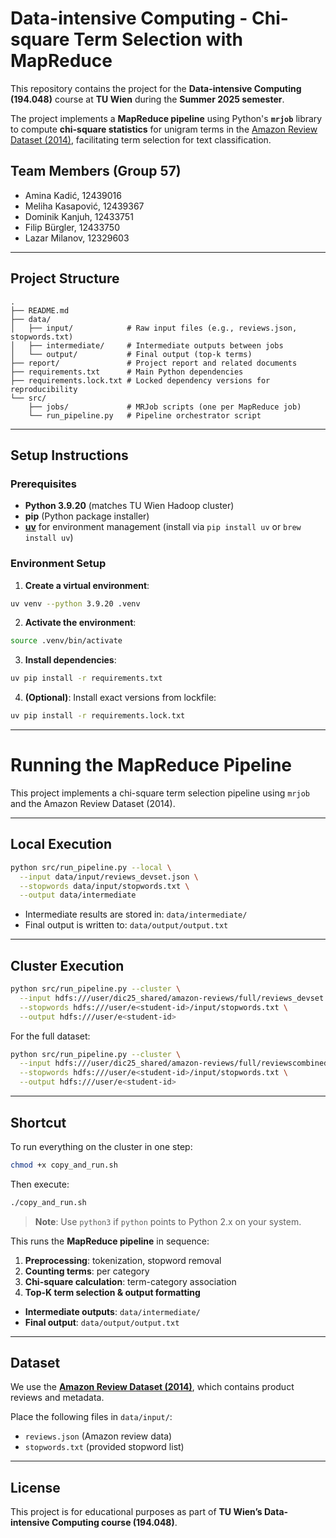 # Data-intensive Computing - Chi-square Term Selection with MapReduce

This repository contains the project for the **Data-intensive Computing (194.048)** course at **TU Wien** during the **Summer 2025 semester**.

The project implements a **MapReduce pipeline** using Python's **`mrjob`** library to compute **chi-square statistics** for unigram terms in the [Amazon Review Dataset (2014)](https://cseweb.ucsd.edu/~jmcauley/datasets/amazon/links.html), facilitating term selection for text classification.

## Team Members (Group 57)

- Amina Kadić, 12439016
- Meliha Kasapović, 12439367
- Dominik Kanjuh, 12433751
- Filip Bürgler, 12433750
- Lazar Milanov, 12329603

---

## Project Structure

```
.
├── README.md
├── data/
│   ├── input/            # Raw input files (e.g., reviews.json, stopwords.txt)
│   ├── intermediate/     # Intermediate outputs between jobs
│   └── output/           # Final output (top-k terms)
├── report/               # Project report and related documents
├── requirements.txt      # Main Python dependencies
├── requirements.lock.txt # Locked dependency versions for reproducibility
└── src/
    ├── jobs/             # MRJob scripts (one per MapReduce job)
    └── run_pipeline.py   # Pipeline orchestrator script
```

---

## Setup Instructions

### Prerequisites

- **Python 3.9.20** (matches TU Wien Hadoop cluster)
- **pip** (Python package installer)
- **[uv](https://github.com/astral-sh/uv)** for environment management (install via `pip install uv` or `brew install uv`)

### Environment Setup

1. **Create a virtual environment**:

```bash
uv venv --python 3.9.20 .venv
```

2. **Activate the environment**:

```bash
source .venv/bin/activate
```

3. **Install dependencies**:

```bash
uv pip install -r requirements.txt
```

4. **(Optional)**: Install exact versions from lockfile:

```bash
uv pip install -r requirements.lock.txt
```

---

# Running the MapReduce Pipeline

This project implements a chi-square term selection pipeline using `mrjob` and the Amazon Review Dataset (2014).

---

## Local Execution

```bash
python src/run_pipeline.py --local \
  --input data/input/reviews_devset.json \
  --stopwords data/input/stopwords.txt \
  --output data/intermediate
```

- Intermediate results are stored in: `data/intermediate/`
- Final output is written to: `data/output/output.txt`

---

## Cluster Execution

```bash
python src/run_pipeline.py --cluster \
  --input hdfs:///user/dic25_shared/amazon-reviews/full/reviews_devset.json \
  --stopwords hdfs:///user/e<student-id>/input/stopwords.txt \
  --output hdfs:///user/e<student-id>
```

For the full dataset:

```bash
python src/run_pipeline.py --cluster \
  --input hdfs:///user/dic25_shared/amazon-reviews/full/reviewscombined.json \
  --stopwords hdfs:///user/e<student-id>/input/stopwords.txt \
  --output hdfs:///user/e<student-id>
```

---

## Shortcut

To run everything on the cluster in one step:

```bash
chmod +x copy_and_run.sh
```

Then execute:

```bash
./copy_and_run.sh

```

> **Note**: Use `python3` if `python` points to Python 2.x on your system.

This runs the **MapReduce pipeline** in sequence:

1. **Preprocessing**: tokenization, stopword removal
2. **Counting terms**: per category
3. **Chi-square calculation**: term-category association
4. **Top-K term selection & output formatting**

- **Intermediate outputs**: `data/intermediate/`
- **Final output**: `data/output/output.txt`

---

## Dataset

We use the **[Amazon Review Dataset (2014)](https://cseweb.ucsd.edu/~jmcauley/datasets/amazon/links.html)**, which contains product reviews and metadata.

Place the following files in `data/input/`:

- `reviews.json` (Amazon review data)
- `stopwords.txt` (provided stopword list)

---

## License

This project is for educational purposes as part of **TU Wien’s Data-intensive Computing course (194.048)**.
